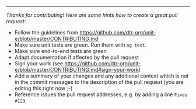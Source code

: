 ---
*Thanks for contributing! Here are some hints how to create a great pull request:*

* Follow the guidelines from
  https://github.com/dtr-org/unit-e/blob/master/CONTRIBUTING.md
* Make sure unit tests are green. Run them with `ng test`.
* Make sure end-to-end tests are green.
* Adapt documentation if affected by the pull request
* Sign your work (see
  https://github.com/dtr-org/unit-e/blob/master/CONTRIBUTING.md#sign-your-work)
* Add a summary of your changes and any additional context which is not in the
  commit messages to the description of the pull request (you are editing this
  right now ;-)
* Reference issues the pull request addresses, e.g. by adding a line `Fixes
  #123`.
